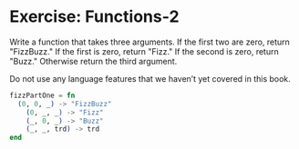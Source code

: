# Exercise: Functions-2

Write a function that takes three arguments.
If the first two are zero, return "FizzBuzz."
If the first is zero, return "Fizz."
If the second is zero, return "Buzz."
Otherwise return the third argument.

Do not use any language features that we haven’t yet covered in this book.

```elixir
fizzPartOne = fn
  (0, 0, _) -> "FizzBuzz"
	(0, _, _) -> "Fizz"
	(_, 0, _) -> "Buzz"
	(_, _, trd) -> trd
end
```